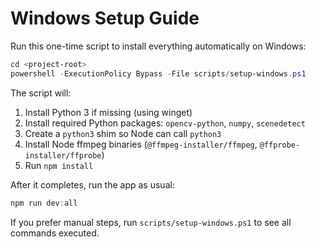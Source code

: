 # Windows Setup Guide

Run this one-time script to install everything automatically on Windows:

```powershell
cd <project-root>
powershell -ExecutionPolicy Bypass -File scripts/setup-windows.ps1
```

The script will:

1. Install Python 3 if missing (using winget)
2. Install required Python packages: `opencv-python`, `numpy`, `scenedetect`
3. Create a `python3` shim so Node can call `python3`
4. Install Node ffmpeg binaries (`@ffmpeg-installer/ffmpeg`, `@ffprobe-installer/ffprobe`)
5. Run `npm install`

After it completes, run the app as usual:

```powershell
npm run dev:all
```

If you prefer manual steps, run `scripts/setup-windows.ps1` to see all commands executed.

